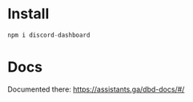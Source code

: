 # Install

```js
npm i discord-dashboard
```

# Docs

Documented there: https://assistants.ga/dbd-docs/#/